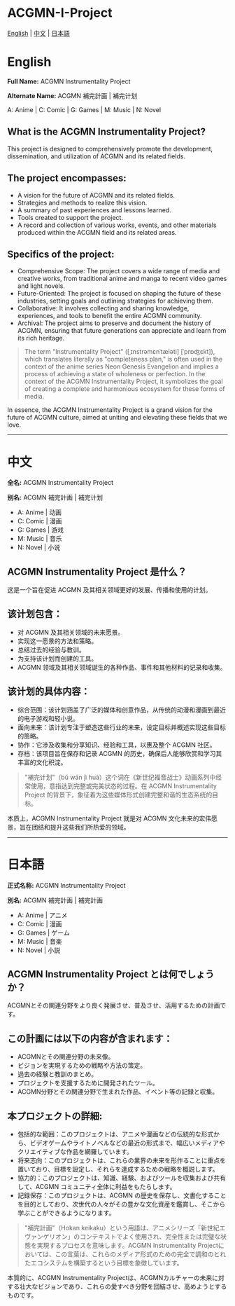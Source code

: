 # ACGMN-I-Project

[English](#English) | [中文](#中文) | [日本語](#日本語)


# English
**Full Name:** ACGMN Instrumentality Project

**Alternate Name:** ACGMN 補完計画 | 補完计划

A: Anime | C: Comic | G: Games | M: Music | N: Novel

## What is the ACGMN Instrumentality Project?

This project is designed to comprehensively promote the development, dissemination, and utilization of ACGMN and its related fields.

## The project encompasses:

- A vision for the future of ACGMN and its related fields.
- Strategies and methods to realize this vision.
- A summary of past experiences and lessons learned.
- Tools created to support the project.
- A record and collection of various works, events, and other materials produced within the ACGMN field and its related areas.

## Specifics of the project:

- Comprehensive Scope: The project covers a wide range of media and creative works, from traditional anime and manga to recent video games and light novels.
- Future-Oriented: The project is focused on shaping the future of these industries, setting goals and outlining strategies for achieving them.
- Collaborative: It involves collecting and sharing knowledge, experiences, and tools to benefit the entire ACGMN community.
- Archival: The project aims to preserve and document the history of ACGMN, ensuring that future generations can appreciate and learn from its rich heritage.

> The term "Instrumentality Project" ([ˌɪnstrəmɛnˈtæləti] [ˈprɒʤɛkt]), which translates literally as "completeness plan," is often used in the context of the anime series Neon Genesis Evangelion and implies a process of achieving a state of wholeness or perfection. In the context of the ACGMN Instrumentality Project, it symbolizes the goal of creating a complete and harmonious ecosystem for these forms of media.

In essence, the ACGMN Instrumentality Project is a grand vision for the future of ACGMN culture, aimed at uniting and elevating these fields that we love.

---


# 中文

**全名:** ACGMN Instrumentality Project

**别名:** ACGMN 補完計画 | 補完计划

- A: Anime | 动画
- C: Comic | 漫画
- G: Games | 游戏
- M: Music | 音乐
- N: Novel | 小说

## ACGMN Instrumentality Project 是什么？

这是一个旨在促进 ACGMN 及其相关领域更好的发展、传播和使用的计划。

## 该计划包含：

- 对 ACGMN 及其相关领域的未来愿景。
- 实现这一愿景的方法和策略。
- 总结过去的经验与教训。
- 为支持该计划而创建的工具。
- ACGMN 领域及其相关领域诞生的各种作品、事件和其他材料的记录和收集。

## 该计划的具体内容：

- 综合范围：该计划涵盖了广泛的媒体和创意作品，从传统的动漫和漫画到最近的电子游戏和轻小说。
- 面向未来：该计划专注于塑造这些行业的未来，设定目标并概述实现这些目标的策略。
- 协作：它涉及收集和分享知识、经验和工具，以惠及整个 ACGMN 社区。
- 存档：该项目旨在保存和记录 ACGMN 的历史，确保后人能够欣赏和学习其丰富的文化积淀。

> "補完计划"（bǔ wán jì huà）这个词在《新世纪福音战士》动画系列中经常使用，意指达到完整或完美状态的过程。在 ACGMN Instrumentality Project 的背景下，象征着为这些媒体形式创建完整和谐的生态系统的目标。

本质上，ACGMN Instrumentality Project 就是对 ACGMN 文化未来的宏伟愿景，旨在团结和提升这些我们所热爱的领域。

---


# 日本語

**正式名称:** ACGMN Instrumentality Project

**別名:** ACGMN 補完計画 | 補完計画

- A: Anime | アニメ
- C: Comic | 漫画
- G: Games | ゲーム
- M: Music | 音楽
- N: Novel | 小説

## ACGMN Instrumentality Project とは何でしょうか？

ACGMNとその関連分野をより良く発展させ、普及させ、活用するための計画です。

## この計画には以下の内容が含まれます：

- ACGMNとその関連分野の未来像。
- ビジョンを実現するための戦略や方法の策定。
- 過去の経験と教訓のまとめ。
- プロジェクトを支援するために開発されたツール。
- ACGMN分野とその関連分野で生まれた作品、イベント等の記録と収集。

## 本プロジェクトの詳細:

- 包括的な範囲：このプロジェクトは、アニメや漫画などの伝統的な形式から、ビデオゲームやライトノベルなどの最近の形式まで、幅広いメディアやクリエイティブな作品を網羅しています。
- 将来志向：このプロジェクトは、これらの業界の未来を形作ることに重点を置いており、目標を設定し、それらを達成するための戦略を概説します。
- 協力的：このプロジェクトは、知識、経験、およびツールを収集および共有して、ACGMN コミュニティ全体に利益をもたらします。
- 記録保存：このプロジェクトは、ACGMN の歴史を保存し、文書化することを目的としており、次世代の人々がその豊かな文化資産を鑑賞し、そこから学ぶことができるようになります。

> "補完計画"（Hokan keikaku）という用語は、アニメシリーズ「新世紀エヴァンゲリオン」のコンテキストでよく使用され、完全性または完璧な状態を実現するプロセスを意味します。ACGMN Instrumentality Projectにおいては、この言葉は、これらのメディア形式のための完全で調和のとれたエコシステムを構築するという目標を象徴しています。

本質的に、ACGMN Instrumentality Projectは、ACGMNカルチャーの未来に対する壮大なビジョンであり、これらの愛すべき分野を団結させ、高めようとするものです。
